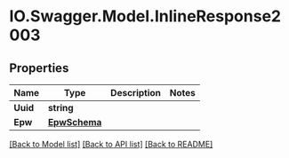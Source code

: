 # IO.Swagger.Model.InlineResponse2003
## Properties

Name | Type | Description | Notes
------------ | ------------- | ------------- | -------------
**Uuid** | **string** |  | 
**Epw** | [**EpwSchema**](EpwSchema.md) |  | 

[[Back to Model list]](../README.md#documentation-for-models) [[Back to API list]](../README.md#documentation-for-api-endpoints) [[Back to README]](../README.md)

